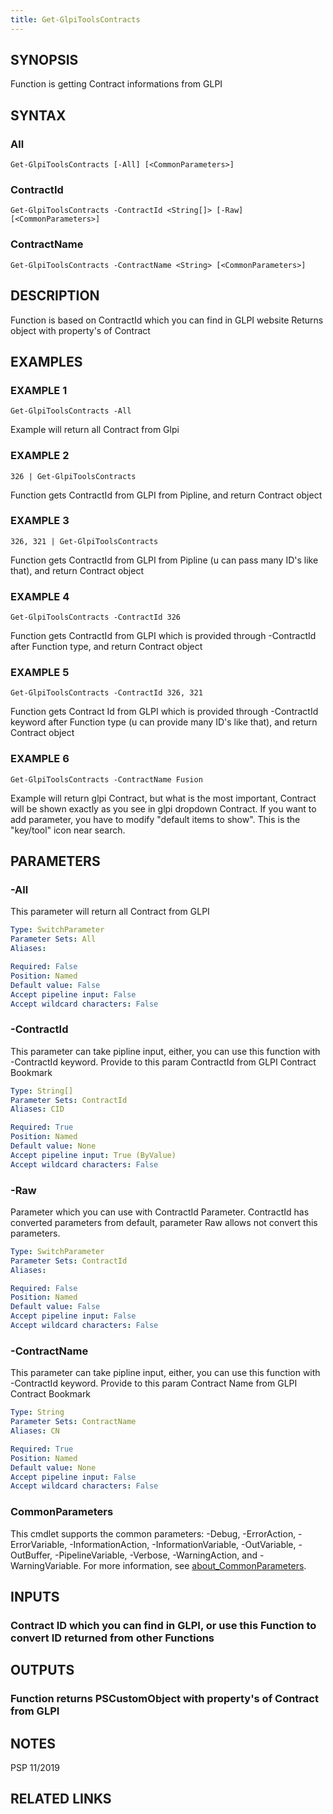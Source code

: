 ```yaml
---
title: Get-GlpiToolsContracts
---
```


## SYNOPSIS
Function is getting Contract informations from GLPI

## SYNTAX

### All
```
Get-GlpiToolsContracts [-All] [<CommonParameters>]
```

### ContractId
```
Get-GlpiToolsContracts -ContractId <String[]> [-Raw] [<CommonParameters>]
```

### ContractName
```
Get-GlpiToolsContracts -ContractName <String> [<CommonParameters>]
```

## DESCRIPTION
Function is based on ContractId which you can find in GLPI website
Returns object with property's of Contract

## EXAMPLES

### EXAMPLE 1
```
Get-GlpiToolsContracts -All
```

Example will return all Contract from Glpi

### EXAMPLE 2
```
326 | Get-GlpiToolsContracts
```

Function gets ContractId from GLPI from Pipline, and return Contract object

### EXAMPLE 3
```
326, 321 | Get-GlpiToolsContracts
```

Function gets ContractId from GLPI from Pipline (u can pass many ID's like that), and return Contract object

### EXAMPLE 4
```
Get-GlpiToolsContracts -ContractId 326
```

Function gets ContractId from GLPI which is provided through -ContractId after Function type, and return Contract object

### EXAMPLE 5
```
Get-GlpiToolsContracts -ContractId 326, 321
```

Function gets Contract Id from GLPI which is provided through -ContractId keyword after Function type (u can provide many ID's like that), and return Contract object

### EXAMPLE 6
```
Get-GlpiToolsContracts -ContractName Fusion
```

Example will return glpi Contract, but what is the most important, Contract will be shown exactly as you see in glpi dropdown Contract.
If you want to add parameter, you have to modify "default items to show".
This is the "key/tool" icon near search.

## PARAMETERS

### -All
This parameter will return all Contract from GLPI

```yaml
Type: SwitchParameter
Parameter Sets: All
Aliases:

Required: False
Position: Named
Default value: False
Accept pipeline input: False
Accept wildcard characters: False
```

### -ContractId
This parameter can take pipline input, either, you can use this function with -ContractId keyword.
Provide to this param ContractId from GLPI Contract Bookmark

```yaml
Type: String[]
Parameter Sets: ContractId
Aliases: CID

Required: True
Position: Named
Default value: None
Accept pipeline input: True (ByValue)
Accept wildcard characters: False
```

### -Raw
Parameter which you can use with ContractId Parameter.
ContractId has converted parameters from default, parameter Raw allows not convert this parameters.

```yaml
Type: SwitchParameter
Parameter Sets: ContractId
Aliases:

Required: False
Position: Named
Default value: False
Accept pipeline input: False
Accept wildcard characters: False
```

### -ContractName
This parameter can take pipline input, either, you can use this function with -ContractId keyword.
Provide to this param Contract Name from GLPI Contract Bookmark

```yaml
Type: String
Parameter Sets: ContractName
Aliases: CN

Required: True
Position: Named
Default value: None
Accept pipeline input: False
Accept wildcard characters: False
```

### CommonParameters
This cmdlet supports the common parameters: -Debug, -ErrorAction, -ErrorVariable, -InformationAction, -InformationVariable, -OutVariable, -OutBuffer, -PipelineVariable, -Verbose, -WarningAction, and -WarningVariable. For more information, see [about_CommonParameters](http://go.microsoft.com/fwlink/?LinkID=113216).

## INPUTS

### Contract ID which you can find in GLPI, or use this Function to convert ID returned from other Functions
## OUTPUTS

### Function returns PSCustomObject with property's of Contract from GLPI
## NOTES
PSP 11/2019

## RELATED LINKS

